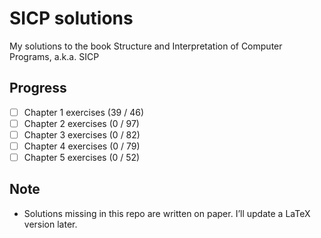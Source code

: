 # SICP solutions
My solutions to the book Structure and Interpretation of Computer Programs, a.k.a. SICP

## Progress
- [ ] Chapter 1 exercises (39 / 46)
- [ ] Chapter 2 exercises (0 / 97)
- [ ] Chapter 3 exercises (0 / 82)
- [ ] Chapter 4 exercises (0 / 79)
- [ ] Chapter 5 exercises (0 / 52)

## Note
- Solutions missing in this repo are written on paper. I’ll update a LaTeX version later.
